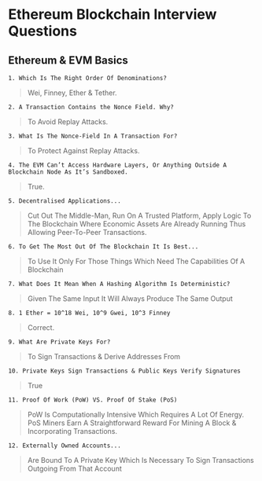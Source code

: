 # Ethereum Blockchain Interview Questions

## Ethereum & EVM Basics

`1. Which Is The Right Order Of Denominations?`

> Wei, Finney, Ether & Tether.

`2. A Transaction Contains the Nonce Field. Why?`

> To Avoid Replay Attacks.

`3. What Is The Nonce-Field In A Transaction For?`

> To Protect Against Replay Attacks.

`4. The EVM Can’t Access Hardware Layers, Or Anything Outside A Blockchain Node As It’s Sandboxed.`

> True.

`5. Decentralised Applications...`

> Cut Out The Middle-Man, Run On A Trusted Platform, Apply Logic To The Blockchain Where Economic Assets Are Already Running Thus Allowing Peer-To-Peer Transactions.

`6. To Get The Most Out Of The Blockchain It Is Best...`

> To Use It Only For Those Things Which Need The Capabilities Of A Blockchain

`7. What Does It Mean When A Hashing Algorithm Is Deterministic?`

> Given The Same Input It Will Always Produce The Same Output

`8. 1 Ether = 10^18 Wei, 10^9 Gwei, 10^3 Finney`

> Correct.

`9. What Are Private Keys For?`

> To Sign Transactions & Derive Addresses From

`10. Private Keys Sign Transactions & Public Keys Verify Signatures`

> True

`11. Proof Of Work (PoW) VS. Proof Of Stake (PoS)`

> PoW Is Computationally Intensive Which Requires A Lot Of Energy. PoS Miners Earn A Straightforward Reward For Mining A Block & Incorporating Transactions.

`12. Externally Owned Accounts...`

> Are Bound To A Private Key Which Is Necessary To Sign Transactions Outgoing From That Account
